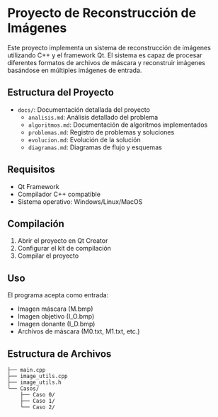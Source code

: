 # Proyecto de Reconstrucción de Imágenes

Este proyecto implementa un sistema de reconstrucción de imágenes utilizando C++ y el framework Qt. El sistema es capaz de procesar diferentes formatos de archivos de máscara y reconstruir imágenes basándose en múltiples imágenes de entrada.

## Estructura del Proyecto

- `docs/`: Documentación detallada del proyecto
  - `analisis.md`: Análisis detallado del problema
  - `algoritmos.md`: Documentación de algoritmos implementados
  - `problemas.md`: Registro de problemas y soluciones
  - `evolucion.md`: Evolución de la solución
  - `diagramas.md`: Diagramas de flujo y esquemas

## Requisitos

- Qt Framework
- Compilador C++ compatible
- Sistema operativo: Windows/Linux/MacOS

## Compilación

1. Abrir el proyecto en Qt Creator
2. Configurar el kit de compilación
3. Compilar el proyecto

## Uso

El programa acepta como entrada:
- Imagen máscara (M.bmp)
- Imagen objetivo (I_O.bmp)
- Imagen donante (I_D.bmp)
- Archivos de máscara (M0.txt, M1.txt, etc.)

## Estructura de Archivos

```
├── main.cpp
├── image_utils.cpp
├── image_utils.h
└── Casos/
    ├── Caso 0/
    ├── Caso 1/
    └── Caso 2/
``` 